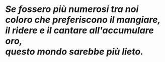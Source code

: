 <h1><i>Se fossero più numerosi tra noi <br>
coloro che preferiscono il mangiare, <br>
il ridere e il cantare all'accumulare oro, <br> 
questo mondo sarebbe più lieto.</i></h1>
